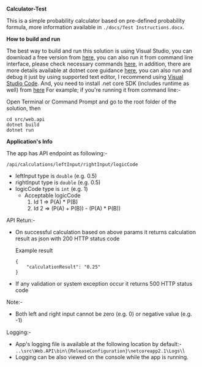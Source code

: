 **Calculator-Test**

This is a simple probability calculator based on pre-defined probability formula, more information available in `./docs/Test Instructions.docx`.

**How to build and run**

The best way to build and run this solution is using Visual Studio, you can download a free version from [here](https://visualstudio.microsoft.com/), you can also run it from command line interface, please check necessary commands [here](https://docs.microsoft.com/en-us/dotnet/core/tutorials/cli-create-console-app), in addition, there are more details available at dotnet core guidance [here](https://docs.microsoft.com/en-us/dotnet/core/), you can also run and debug it just by using supported text editor, I recommend using [Visual Studio Code](https://code.visualstudio.com/). And, you need to install .net core SDK (includes runtime as well) from [here](https://dotnet.microsoft.com/download/dotnet-core/2.1) For example; if you're running it from command line:-

Open Terminal or Command Prompt and go to the root folder of the solution, then

`cd src/web.api`\
`dotnet build`\
`dotnet run`

**Application's Info**

The app has API endpoint as following:-

`/api/calculations/leftInput/rightInput/logicCode`

- leftInput type is `double` (e.g. 0.5)
- rightInput type is `double` (e.g. 0.5)
- logicCode type is `int` (e.g. 1)
  - Acceptable logicCode
    1. Id 1 => P(A) * P(B)
    2. Id 2 => (P(A) + P(B)) - (P(A) * P(B))

API Retun:-

- On successful calculation based on above params it returns calculation result as json with 200 HTTP status code

    Example result
    ```
    {
        "calculationResult": "0.25"
    }
    ```

- If any validation or system exception occur it returns 500 HTTP status code

Note:-

- Both left and right input cannot be zero (e.g. 0) or negative value (e.g. -1)

Logging:-

- App's logging file is available at the following location by default:-\
`..\src\Web.API\bin\{ReleaseConfiguration}\netcoreapp2.1\Logs\`\
- Logging can be also viewed on the console while the app is running.
